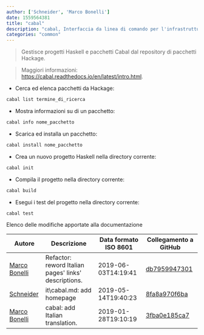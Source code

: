 ```yaml
---
author: ['Schneider', 'Marco Bonelli']
date: 1559564381
title: "cabal"
description: "cabal, Interfaccia da linea di comando per l'infrastruttura di compilazione di Haskell (Cabal)."
categories: "common"
---
```

> Gestisce progetti Haskell e pacchetti Cabal dal repository di pacchetti Hackage.

> Maggiori informazioni: <https://cabal.readthedocs.io/en/latest/intro.html>.

- Cerca ed elenca pacchetti da Hackage:

```bash
cabal list termine_di_ricerca
```

- Mostra informazioni su di un pacchetto:

```bash
cabal info nome_pacchetto
```

- Scarica ed installa un pacchetto:

```bash
cabal install nome_pacchetto
```

- Crea un nuovo progetto Haskell nella directory corrente:

```bash
cabal init
```

- Compila il progetto nella directory corrente:

```bash
cabal build
```

- Esegui i test del progetto nella directory corrente:

```bash
cabal test
```
Elenco delle modifiche apportate alla documentazione


Autore | Descrizione | Data formato ISO 8601 | Collegamento a GitHub
------|-----|-----|-----
[Marco Bonelli](mailto:marco@mebeim.net) | Refactor: reword Italian pages' links' descriptions. | 2019-06-03T14:19:41 | [db7959947301](https://github.com/tldr-pages/tldr/commit/db795994730108131d36e7a50b67378e79e27c10)
[Schneider](mailto:lucas.schneider@sap.com) | it\cabal.md: add homepage | 2019-05-14T19:40:23 | [8fa8a970f6ba](https://github.com/tldr-pages/tldr/commit/8fa8a970f6ba85459f8b6584fc712600a59443a5)
[Marco Bonelli](mailto:mb5.marcob@gmail.com) | cabal: add Italian translation. | 2019-01-28T19:10:19 | [3fba0e185ca7](https://github.com/tldr-pages/tldr/commit/3fba0e185ca7e69c33f718cbeb9fbda2f5b40e0d)

